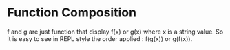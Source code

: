 # Function Composition

f and g are just function that display f(x) or g(x) where x is a string value. So it is easy to see in REPL style the order applied : f(g(x)) or g(f(x)).
